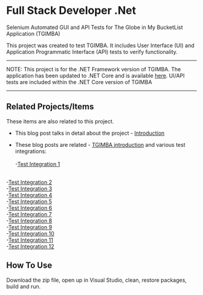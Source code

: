 # Full Stack Developer .Net
Selenium Automated GUI and API Tests for The Globe in My BucketList Application (TGIMBA)

This project was created to test TGIMBA.  It includes User Interface (UI) and Application Programmatic Interface (API) tests to verify functionality.

*******
NOTE:  This project is for the .NET Framework version of TGIMBA.  The application has been updated to .NET Core and is available 
<a href="https://github.com/ehelin/TgimbaNetCore/">here</a>.  UI/API tests are included within the .NET Core version of TGIMBA
*******

## Related Projects/Items

These items are also related to this project. 

* This blog post talks in detail about the project - 
<a href="https://erichelin.wordpress.com/2016/03/19/tgimba-automated-testing-with-selenium/">Introduction</a>

* These blog posts are related - 
<a href="https://erichelin.wordpress.com/2016/03/09/tgimba/">TGIMBA introduction</a> and various test integrations:
<br /><br />
-<a href="https://erichelin.wordpress.com/2018/11/02/tgimba-net-core-upgrade-login-page-selenium-integration-test/">Test Integration 1</a>
<br />
-<a href="https://erichelin.wordpress.com/2018/11/30/tgimba-net-core-upgrade-registration-page-vanilla-js-jquery-js-angular-6-type-script-and-react-redux-js-w-selenium-test/">Test Integration 2</a>
<br />
-<a href="https://erichelin.wordpress.com/2018/12/12/tgimba-net-core-upgrade-main-display-panel-vanilla-js-jquery-js-angular-6-type-script-and-react-redux-js-w-selenium-test/">Test Integration 3</a>
<br />
-<a href="https://erichelin.wordpress.com/2019/01/08/tgimba-net-core-upgrade-main-menu-with-partial-functionality-vanilla-js-jquery-js-angular-6-type-script-and-react-redux-js-w-selenium-test/">Test Integration 4</a>
<br />
-<a href="https://erichelin.wordpress.com/2019/02/11/tgimba-net-core-upgrade-adding-displaying-bucket-list-items-vanilla-js-jquery-js-angular-6-type-script-and-react-redux-js-w-selenium-test/">Test Integration 5</a>
<br />
-<a href="https://erichelin.wordpress.com/2019/02/16/tgimba-net-core-upgrade-editing-deleting-bucket-list-items-vanilla-js-jquery-js-angular-6-type-script-and-react-redux-js-w-selenium-test/">Test Integration 6</a>
<br />
-<a href="https://erichelin.wordpress.com/2019/03/07/tgimba-net-core-upgrade-sorting-vanilla-js-jquery-js-angular-6-type-script-and-react-redux-js-w-selenium-test/">Test Integration 7</a>
<br />
-<a href="https://erichelin.wordpress.com/2019/03/18/tgimba-net-core-upgrade-searching-vanilla-js-jquery-js-angular-6-type-script-and-react-redux-js-w-selenium-test/">Test Integration 8</a>
<br />
-<a href="https://erichelin.wordpress.com/2019/04/02/tgimba-net-core-upgrade-react-redux-js-refactor/">Test Integration 9</a>
<br />
-<a href="https://erichelin.wordpress.com/2019/07/06/tgimba-net-core-new-dashboard-oriented-welcome-pae/">Test Integration 10</a>
<br />
-<a href="https://erichelin.wordpress.com/2019/12/26/tgimba-net-core-api-the-new-api-and-service-layers-part-3-bucket-list-item-methods/">Test Integration 11</a>
<br />
-<a href="https://erichelin.wordpress.com/2020/01/20/tgimba-net-core-integrating-website-with-api-ish/">Test Integration 12</a>

## How To Use
Download the zip file, open up in Visual Studio, clean, restore packages, build and run.



